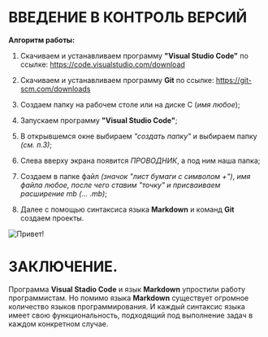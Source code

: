 # ВВЕДЕНИЕ В КОНТРОЛЬ ВЕРСИЙ

**Алгоритм работы:**

1. Скачиваем и устанавливаем программу **"Visual Studio Code"** по ссылке:
https://code.visualstudio.com/download

2. Скачиваем и устанавливаем программу **Git** по ссылке: 
https://git-scm.com/downloads

3. Создаем папку на рабочем столе или на диске С (*имя любое*);

4. Запускаем программу **"Visual Studio Code"**;

5. В открывшемся окне выбираем *"создать папку"* и выбираем папку *(см. п.3)*;

6. Слева вверху экрана появится *ПРОВОДНИК*, а под ним наша папка;

7. Создаем в папке файл *(значок "лист бумаги с символом +")*,
*имя файла любое, после чего ставим "точку" и присваиваем расширение mb (... .mb)*;

8. Далее с помощью синтаксиса языка **Markdown** и команд **Git** создаем проекты.

![Привет!](1.jpeg)

# ЗАКЛЮЧЕНИЕ.

Программа **Visual Stadio Code** и язык **Markdown** упростили работу программистам. Но помимо языка **Markdown** существует огромное количество языков программирования. И каждый синтаксис языка имеет свою функциональность, подходящий под выполнение задач в каждом конкретном случае.
